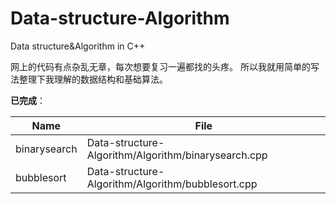# Data-structure-Algorithm
Data structure&amp;Algorithm in C++

网上的代码有点杂乱无章，每次想要复习一遍都找的头疼。
    所以我就用简单的写法整理下我理解的数据结构和基础算法。

**已完成**：


| Name | File |
|------|------|
|binarysearch|Data-structure-Algorithm/Algorithm/binarysearch.cpp |
|bubblesort|Data-structure-Algorithm/Algorithm/bubblesort.cpp |
